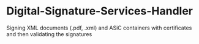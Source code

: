 # Digital-Signature-Services-Handler
Signing XML documents (.pdf, .xml) and ASiC containers with certificates and then validating the signatures
